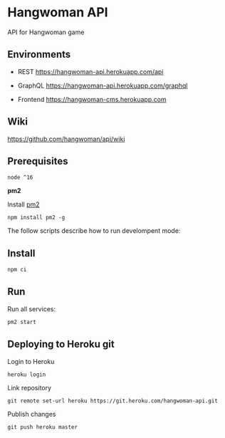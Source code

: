 # Hangwoman API

API for Hangwoman game

## Environments

* REST
https://hangwoman-api.herokuapp.com/api

* GraphQL
https://hangwoman-api.herokuapp.com/graphql

* Frontend
https://hangwoman-cms.herokuapp.com

## Wiki

https://github.com/hangwoman/api/wiki



## Prerequisites

```
node ^16
```

**pm2**

Install [pm2](https://pm2.keymetrics.io/)

```
npm install pm2 -g
```


The follow scripts describe how to run develompent mode:

## Install

```sh
npm ci
```

## Run 

Run all services:

```sh
pm2 start
```

## Deploying to Heroku git

Login to Heroku

```
heroku login
```


Link repository

```
git remote set-url heroku https://git.heroku.com/hangwoman-api.git
```


Publish changes

```
git push heroku master
```